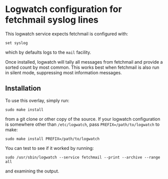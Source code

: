 # Logwatch configuration for fetchmail syslog lines

This logwatch service expects fetchmail is configured with:

    set syslog

which by defaults logs to the `mail` facility.

Once installed, logwatch will tally all messages from fetchmail and provide a
sorted count by most common.  This works best when fetchmail is also run in
silent mode, suppressing most information messages.

## Installation

To use this overlay, simply run:

    sudo make install

from a git clone or other copy of the source.  If your logwatch configuration
is somewhere other than `/etc/logwatch`, pass `PREFIX=/path/to/logwatch` to
make:

    sudo make install PREFIX=/path/to/logwatch

You can test to see if it worked by running:

    sudo /usr/sbin/logwatch --service fetchmail --print --archive --range all

and examining the output.
